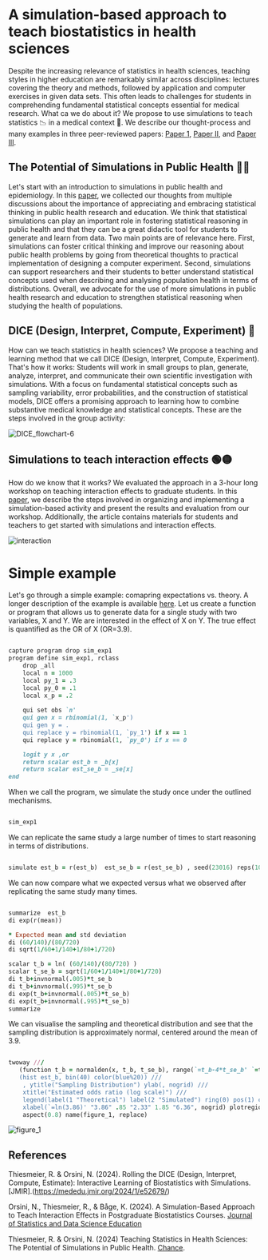 # A simulation-based approach to teach biostatistics in health sciences
Despite the increasing relevance of statistics in health sciences, teaching styles in higher education are remarkably similar across disciplines: lectures covering the theory and methods, followed by application and computer exercises in given data sets. This often leads to challenges for students in comprehending fundamental statistical concepts essential for medical research. What ca we do about it? We propose to use simulations to teach statistics :chart_with_downwards_trend: in a medical context :hospital:. We describe our thought-process and many examples in three peer-reviewed papers: [Paper 1](https://mededu.jmir.org/2024/1/e52679/), [Paper II](https://doi.org/10.1080/26939169.2024.2394536), and [Paper III](https://www.tandfonline.com/doi/full/10.1080/09332480.2024.2348972).

## The Potential of Simulations in Public Health :teacher:
Let's start with an introduction to simulations in public health and epidemiology. In this [paper](https://www.tandfonline.com/doi/full/10.1080/09332480.2024.2348972), we collected our thoughts from multiple discussions about the importance of appreciating and embracing statistical thinking in public health research and education. We think that statistical simulations can play an important role in fostering statistical reasoning in public health and that they can be a great didactic tool for students to generate and learn from data. Two main points are of relevance here. First, simulations can foster critical thinking and improve our reasoning about public health problems by going from theoretical thoughts to practical implementation of designing a computer experiment. Second, simulations can support researchers and their students to better understand statistical concepts used when describing and analysing population health in terms of distributions. Overall, we advocate for the use of more simulations in public health research and education to strengthen statistical reasoning when studying the health of populations.

## DICE (Design, Interpret, Compute, Experiment) :game_die:
How can we teach statistics in health sciences? We propose a teaching and learning method that we call DICE (Design, Interpret, Compute, Experiment). That's how it works: Students will work in small groups to plan, generate, analyze, interpret, and communicate their own scientific investigation with simulations. With a focus on fundamental statistical concepts such as sampling variability, error probabilities, and the construction of statistical models, DICE offers a promising approach to learning how to combine substantive medical knowledge and statistical concepts. These are the steps involved in the group activity:

![DICE_flowchart-6](https://github.com/user-attachments/assets/48b347f4-97dc-43a9-97ba-1c1ff15305e4)

## Simulations to teach interaction effects :green_circle::yellow_circle:
How do we know that it works? We evaluated the approach in a 3-hour long workshop on teaching interaction effects to graduate students. In this [paper](https://doi.org/10.1080/26939169.2024.2394536), we describe the steps involved in organizing and implementing a simulation-based activity and present the results and evaluation from our workshop. Additionally, the article contains materials for students and teachers to get started with simulations and interaction effects. 

![interaction](https://github.com/user-attachments/assets/e2a1910b-040b-414f-ad8c-8c7ea093a207)

# Simple example
Let's go through a simple example: comapring expectations vs. theory. A longer description of the example is available [here](https://www.tandfonline.com/doi/full/10.1080/09332480.2024.2348972). Let us create a function or program that allows us to generate data for a single study with two variables, X and Y. We are interested in the effect of X on Y. The true effect is quantified as the OR of X (OR=3.9). 

```ruby

capture program drop sim_exp1
program define sim_exp1, rclass
	drop _all 
	local n = 1000
	local py_1 = .3
	local py_0 = .1
	local x_p = .2
	
	qui set obs `n'
	qui gen x = rbinomial(1, `x_p')
	qui gen y = .
	qui replace y = rbinomial(1, `py_1') if x == 1
	qui replace y = rbinomial(1, `py_0') if x == 0

	logit y x ,or
	return scalar est_b = _b[x]
	return scalar est_se_b = _se[x]
end

```

When we call the program, we simulate the study once under the outlined mechanisms.

```ruby

sim_exp1 

```

We can replicate the same study a large number of times to start reasoning in terms of distributions.

```ruby

simulate est_b = r(est_b)  est_se_b = r(est_se_b) , seed(23016) reps(1000) : sim_exp1

```

We can now compare what we expected versus what we observed after replicating the same study many times.

```ruby

summarize  est_b
di exp(r(mean))

* Expected mean and std deviation
di (60/140)/(80/720)
di sqrt(1/60+1/140+1/80+1/720)

scalar t_b = ln( (60/140)/(80/720) )
scalar t_se_b = sqrt(1/60+1/140+1/80+1/720)
di t_b+invnormal(.005)*t_se_b
di t_b+invnormal(.995)*t_se_b
di exp(t_b+invnormal(.005)*t_se_b)
di exp(t_b+invnormal(.995)*t_se_b)
summarize

```

We can visualise the sampling and theoretical distribution and see that the sampling distribution is approximately normal, centered around the mean of 3.9.

```ruby

twoway ///
   (function t_b = normalden(x, t_b, t_se_b), range(`=t_b-4*t_se_b' `=t_b+4*t_se_b') lwidth(thick) color(red%80)) ///
   (hist est_b, bin(40) color(blue%20)) ///
	, ytitle("Sampling Distribution") ylab(, nogrid) /// 
	xtitle("Estimated odds ratio (log scale)") ///
	legend(label(1 "Theoretical") label(2 "Simulated") ring(0) pos(1) col(1) region(style(none))) ///
	xlabel(`=ln(3.86)' "3.86" .85 "2.33" 1.85 "6.36", nogrid) plotregion(style(none)) graphregion(color(white)) ///
	aspect(0.8) name(figure_1, replace)	

```

![figure_1](https://github.com/user-attachments/assets/11904739-2966-457a-850d-5c1dbf731e05)


## References
Thiesmeier, R. & Orsini, N. (2024). Rolling the DICE (Design, Interpret, Compute, Estimate): Interactive Learning of Biostatistics with Simulations.[JMIR].(https://mededu.jmir.org/2024/1/e52679/)

Orsini, N., Thiesmeier, R., & Båge, K. (2024). A Simulation-Based Approach to Teach Interaction Effects in Postgraduate Biostatistics Courses. [Journal of Statistics and Data Science Education](https://doi.org/10.1080/26939169.2024.2394536)

Thiesmeier, R. & Orsini, N. (2024) Teaching Statistics in Health Sciences: The Potential of Simulations in Public Health. [Chance](https://www.tandfonline.com/doi/full/10.1080/09332480.2024.2348972).
